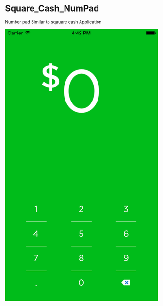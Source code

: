 # Square_Cash_NumPad

Number pad Similar to sqauare cash Application 

![Alt text](https://github.com/mitsBhadeshiya/Square_Cash_NumPad/blob/master/Square_Cash_NumPad/iOS%20Simulator%20Screen%20Shot%2030-Jul-2015%204.42.49%20pm.png)

